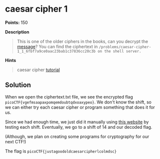 # caesar cipher 1

**Points:** 150

**Description**
> This is one of the older ciphers in the books, can you decrypt the [message](../caesar%20cipher%201/ciphertext)? You can find the ciphertext in `/problems/caesar-cipher-1_1_6fbf7a9ce0aac23bab1c37836cc20c3b on the shell server.`


**Hints**
> caesar cipher [tutorial](https://learncryptography.com/classical-encryption/caesar-cipher)


## Solution

When we open the ciphertext.txt file, we see the encrypted flag `picoCTF{vgefmsaapaxpomqemdoubtqdxoaxypeo}`. We don't know the shift, so we can either try each caesar cipher or program something that does it for us.

Since we had enough time, we just did it manually using [this website](https://cryptii.com/pipes/caesar-cipher) by testing each shift. Eventually, we go to a shift of 14 and our decoded flag.

(Although, we plan on creating some programs for cryptography for our next CTF!)

The flag is `picoCTF{justagoodoldcaesarcipherlcolmdsc}`
